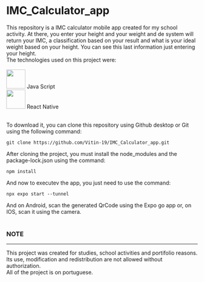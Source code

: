 <h1>IMC_Calculator_app</h1>

This repository is a IMC calculator mobile app created for my school activity. At there, you enter your height and your weight and de system will return your IMC, 
a classification based on your result and what is your ideal weight based on your height. You can see this last information just entering your height.<br>
The technologies used on this project were:<br><br>
<img src="https://cdn.jsdelivr.net/gh/devicons/devicon/icons/javascript/javascript-original.svg" width="50" height="50"/> Java Script <br>
<img src="https://cdn.jsdelivr.net/gh/devicons/devicon/icons/react/react-original.svg" width="50" height="50"/> React Native <br><br>

To download it, you can clone this repository using Github desktop or Git using the following command:
``` shel
git clone https://github.com/Vitin-19/IMC_Calculator_app.git
```
After cloning the project, you must install the node_modules and the package-lock.json using the command:
``` shel
npm install
```
And now to executev the app, you just need to use the command:
``` shel
npx expo start --tunnel
```
And on Android, scan the generated QrCode using the Expo go app or, on IOS, scan it using the camera.<br><br>
<h3>NOTE</h3>
<hr>
This project was created for studies, school activities and portifolio reasons. Its use, modification and redistribution are not allowed without authorization.<br>
All of the project is on portuguese.<br>


